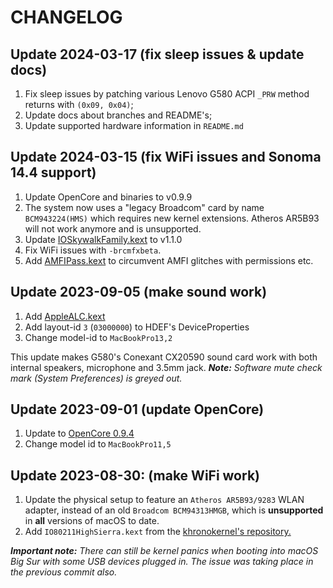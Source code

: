 # CHANGELOG

## Update 2024-03-17 (fix sleep issues & update docs)
1. Fix sleep issues by patching various Lenovo G580 ACPI `_PRW` method returns with `(0x09, 0x04)`;
2. Update docs about branches and README's;
3. Update supported hardware information in `README.md`

## Update 2024-03-15 (fix WiFi issues and Sonoma 14.4 support)
1. Update OpenCore and binaries to v0.9.9
2. The system now uses a "legacy Broadcom" card by name `BCM943224(HMS)` which requires new kernel extensions. Atheros AR5B93 will not work anymore and is unsupported.
3. Update [IOSkywalkFamily.kext](https://github.com/dortania/OpenCore-Legacy-Patcher/blob/main/payloads/Kexts/Wifi/IOSkywalkFamily-v1.1.0.zip) to v1.1.0
4. Fix WiFi issues with `-brcmfxbeta`.
5. Add [AMFIPass.kext](https://github.com/dortania/OpenCore-Legacy-Patcher/blob/main/payloads/Kexts/Acidanthera/AMFIPass-v1.4.0-RELEASE.zip) to circumvent AMFI glitches with permissions etc.

## Update 2023-09-05 (make sound work)
1. Add [AppleALC.kext](https://github.com/acidanthera/AppleALC)
2. Add layout-id `3` (`03000000`) to HDEF's DeviceProperties
3. Change model-id to `MacBookPro13,2`

This update makes G580's Conexant CX20590 sound card work with both internal speakers, microphone and 3.5mm jack. 
***Note:*** *Software mute check mark (System Preferences) is greyed out.*

## Update 2023-09-01 (update OpenCore)
1. Update to [OpenCore 0.9.4](https://github.com/acidanthera/OpenCorePkg/releases/tag/0.9.4)
2. Change model id to `MacBookPro11,5`

## Update 2023-08-30: (make WiFi work)
1. Update the physical setup to feature an `Atheros AR5B93/9283` WLAN adapter, instead of an old `Broadcom BCM94313HMGB`, which is **unsupported** in **all** versions of macOS to date.
2. Add `IO80211HighSierra.kext` from the  [khronokernel's repository.](https://github.com/khronokernel/IO80211-Patches)

***Important note:*** *There can still be kernel panics when booting into macOS Big Sur with some USB devices plugged in. The issue was taking place in the previous commit also.*